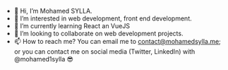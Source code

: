 - 👋 Hi, I’m Mohamed SYLLA.
- 👀 I’m interested in web development, front end development.
- 🌱 I’m currently learning React an VueJS
- 💞️ I’m looking to collaborate on web development projects. 
- 📫 How to reach me? You can email me to contact@mohamedsylla.me; or you can contact me on social media (Twitter, LinkedIn) with @mohamed1sylla
&#128526;  
<!---
mohamed1sylla/mohamed1sylla is a ✨ special ✨ repository because its `README.md` (this file) appears on your GitHub profile.
You can click the Preview link to take a look at your changes.
--->
